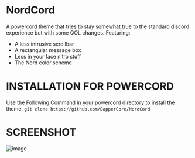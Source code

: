 # NordCord
A powercord theme that tries to stay somewhat true to the standard discord experience but with some QOL changes.
Featuring:
* A less intrusive scrollbar
* A rectangular message box
* Less in your face nitro stuff
* The Nord color scheme
# INSTALLATION FOR POWERCORD
Use the Following Command in your powercord directory to install the theme. `git clone https://github.com/DapperCore/NordCord`

# SCREENSHOT
![image](https://user-images.githubusercontent.com/55637354/123010828-58499980-d38d-11eb-8511-90a71ba8c298.png)
